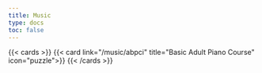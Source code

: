 ```yaml
---
title: Music
type: docs
toc: false
---
```


{{< cards >}}
{{< card link="/music/abpci" title="Basic Adult Piano Course" icon="puzzle">}}
{{< /cards >}}
